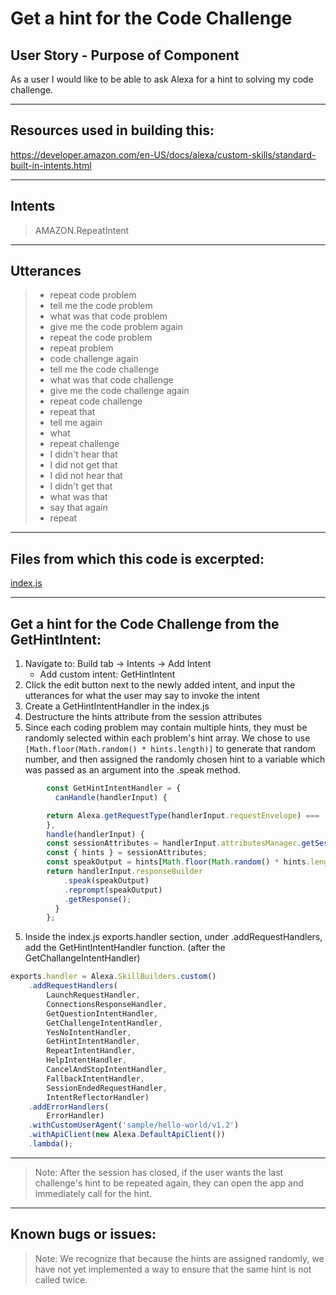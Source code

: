 # Get a hint for the Code Challenge

## User Story - Purpose of Component
As a user I would like to be able to ask Alexa for a hint to solving my code challenge.
___
## Resources used in building this:
https://developer.amazon.com/en-US/docs/alexa/custom-skills/standard-built-in-intents.html
___
## Intents
> AMAZON.RepeatIntent
___
## Utterances
>- repeat code problem
>- tell me the code problem
>- what was that code problem
>- give me the code problem again
>- repeat the code problem
>- repeat problem
>- code challenge again
>- tell me the code challenge
>- what was that code challenge
>- give me the code challenge again
>- repeat code challenge
>- repeat that
>- tell me again
>- what
>- repeat challenge
>- I didn't hear that
>- I did not get that
>- I did not hear that
>- I didn't get that
>- what was that
>- say that again
>- repeat
___
## Files from which this code is excerpted:
[index.js]()
___
## Get a hint for the Code Challenge from the GetHintIntent:

1. Navigate to: Build tab → Intents → Add Intent
    - Add custom intent: GetHintIntent
2. Click the edit button next to the newly added intent, and input the utterances for what the user may say to invoke the intent
3. Create a GetHintIntentHandler in the index.js
4. Destructure the hints attribute from the session attributes
5. Since each coding problem may contain multiple hints, they must be randomly selected within each problem's hint array. We chose to use
```[Math.floor(Math.random() * hints.length)]``` to generate that random number, and then assigned the randomly chosen hint to a variable which was passed as an argument into the .speak method.

```javascript
        const GetHintIntentHandler = {
          canHandle(handlerInput) {

        return Alexa.getRequestType(handlerInput.requestEnvelope) === 'IntentRequest' && Alexa.getIntentName(handlerInput.requestEnvelope) === 'GetHintIntent';
        },
        handle(handlerInput) {
        const sessionAttributes = handlerInput.attributesManager.getSessionAttributes(); 
        const { hints } = sessionAttributes;
        const speakOutput = hints[Math.floor(Math.random() * hints.length)];
        return handlerInput.responseBuilder
            .speak(speakOutput)
            .reprompt(speakOutput)
            .getResponse();
          }
        };
```

5. Inside the index.js exports.handler section, under .addRequestHandlers, add the GetHintIntentHandler function. (after the GetChallangeIntentHandler)

```javascript
exports.handler = Alexa.SkillBuilders.custom()
    .addRequestHandlers(
        LaunchRequestHandler,
        ConnectionsResponseHandler,
        GetQuestionIntentHandler,
        GetChallengeIntentHandler,
        YesNoIntentHandler,
        GetHintIntentHandler,
        RepeatIntentHandler,
        HelpIntentHandler,
        CancelAndStopIntentHandler,
        FallbackIntentHandler,
        SessionEndedRequestHandler,
        IntentReflectorHandler)
    .addErrorHandlers(
        ErrorHandler)
    .withCustomUserAgent('sample/hello-world/v1.2')
    .withApiClient(new Alexa.DefaultApiClient())
    .lambda();
```

___

> Note: After the session has closed, if the user wants the last challenge's hint to be repeated again, they can open the app and immediately call for the hint.
___
## Known bugs or issues:

> Note: We recognize that because the hints are assigned randomly, we have not yet implemented a way to ensure that the same hint is not called twice.

